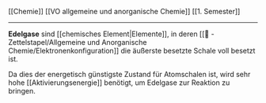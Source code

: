 [[Chemie]] [[VO allgemeine und anorganische Chemie]] [[1. Semester]]

---

**Edelgase** sind [[chemisches Element|Elemente]], in deren [[📄 - Zettelstapel/Allgemeine und Anorganische Chemie/Elektronenkonfiguration]] die äußerste besetzte Schale voll besetzt ist.

Da dies der energetisch günstigste Zustand für Atomschalen ist, wird sehr hohe [[Aktivierungsenergie]] benötigt, um Edelgase zur Reaktion zu bringen.
